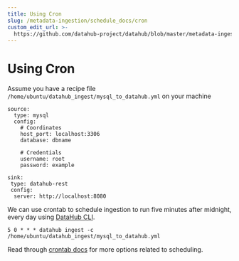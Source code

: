 ```yaml
---
title: Using Cron
slug: /metadata-ingestion/schedule_docs/cron
custom_edit_url: >-
  https://github.com/datahub-project/datahub/blob/master/metadata-ingestion/schedule_docs/cron.md
---
```


# Using Cron

Assume you have a recipe file `/home/ubuntu/datahub_ingest/mysql_to_datahub.yml` on your machine

```
source:
  type: mysql
  config:
    # Coordinates
    host_port: localhost:3306
    database: dbname

    # Credentials
    username: root
    password: example

sink:
 type: datahub-rest
 config:
  server: http://localhost:8080
```

We can use crontab to schedule ingestion to run five minutes after midnight, every day using [DataHub CLI](../../docs/cli.md).

```
5 0 * * * datahub ingest -c /home/ubuntu/datahub_ingest/mysql_to_datahub.yml
```

Read through [crontab docs](https://man7.org/linux/man-pages/man5/crontab.5.html) for more options related to scheduling.
